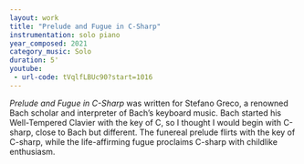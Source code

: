 ```yaml
---
layout: work
title: "Prelude and Fugue in C-Sharp"
instrumentation: solo piano
year_composed: 2021
category_music: Solo
duration: 5'
youtube:
 - url-code: tVqlfLBUc90?start=1016
---
```


_Prelude and Fugue in C-Sharp_ was written for Stefano Greco, a renowned Bach scholar and interpreter of Bach’s keyboard music. Bach started his Well-Tempered Clavier with the key of C, so I thought I would begin with C-sharp, close to Bach but different. The funereal prelude flirts with the key of C-sharp, while the life-affirming fugue proclaims C-sharp with childlike enthusiasm.